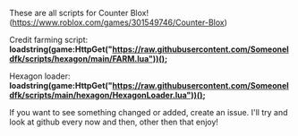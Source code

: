 These are all scripts for Counter Blox! (https://www.roblox.com/games/301549746/Counter-Blox)

Credit farming script:
**loadstring(game:HttpGet("https://raw.githubusercontent.com/SomeoneIdfk/scripts/hexagon/main/FARM.lua"))();**

Hexagon loader:
**loadstring(game:HttpGet("https://raw.githubusercontent.com/SomeoneIdfk/scripts/main/hexagon/HexagonLoader.lua"))();**

If you want to see something changed or added, create an issue.
I'll try and look at github every now and then, other then that enjoy!

